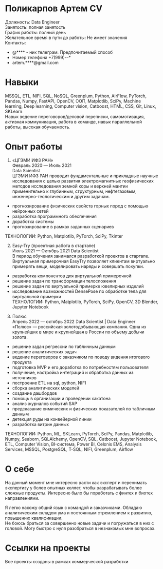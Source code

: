 # Поликарпов Артем CV

Должность: Data Engineer  
Занятость: полная занятость  
График работы: полный день  
Желательное время в пути до работы: Не имеет значения  
Контакты:  
- @**** - ник телеграм. Предпочитаемый способ  
- Номер телефона +7(999)***-**-**  
- artem.****@gmail.com   
  
# Навыки  
MSSQL, ETL, NIFI, SQL, NoSQL, Greenplum, Python, AirFlow, PyTorch, Pandas, Numpy, FastAPI, OpenCV, ООП, Matplotlib, SciPy, Machine learning, Deep learning, Computer vision, Catboost, HTML, CSS, Git, Linux, SKLearn  
Навык ведение переговоров/деловой переписки, самомотивация, активная коммуникация, работа в команде, навык параллельной работы, высокая обучаемость.  

# Опыт работы

1. «ЦГЭМИ ИФЗ РАН»  
  Февраль 2020 — Июль 2021  
  Data Scientist  
  ЦГЭМИ ИФЗ РАН проводит фундаментальные и прикладные научные исследования с целью развития электромагнитных геофизических методов исследования земной коры и верхней мантии применительно к глубинным, структурным, нефтегазовым, инженерно-геологическим и другим задачам.

- прогнозирование физических свойств горных пород с помощью нейронных сетей
- разработка программного обеспечения
- доработка системы
- прогнозирование в рамках заданных сценариев

ТЕХНОЛОГИИ: Python, Matplotlib, PyTorch, SciPy, Tkinter  

2. Easy-Try (проектная работа в стартапе)  
  Июль 2021 — Октябрь 2021
  Data Scientist  
  В период обучения занимался разработкой проектов в стартапе.  
  Виртуальная примерочная EasyTry позволяет клиентам виртуально примерять вещи, моделировать наряды и совершать покупки.

- разработка компонентов для виртуальной примерочной
- решение задач по трансформации телосложения
- решение задач по виртуальной примерке ювелирных изделий
- исследование возможностей DensePose по обработке тела для виртуальной примерки  
ТЕХНОЛОГИИ: Python, Matplotlib, PyTorch, SciPy, OpenCV, 3D Blender, Jupyter Notebook  

3. Полюс  
  Апрель 2022 — октябрь 2022
  Data Scientist | Data Engineer  
  «Полюс» — российская золотодобывающая компания. Одна из крупнейших в мире и крупнейшая в России по объему добычи золота.
- решение задач регрессии по табличным данным
- решение аналитических задач
- ведение переговоров с заказчиком по поводу видения итогового продукта
- подготовка MVP и его доработка по потребностям пользователя
- получение, настройка интеграций и обработка данных из источников
- построение ETL на sql, python, NIFI
- сборка аналитических моделей
- создание дашбордов
- помощь в организации и проведении хакатона
- анализ журналов событий SAP
- предсказание химических и физических показателей по табличным данным
- детекция руды на конвейерной линии
- разработка витрин данных  

ТЕХНОЛОГИИ: Python, ML, SKLearn, PyTorch, SciPy, Pandas, Matplotlib, Numpy, Seaborn, SQLAlchemy, OpenCV, SQL, Catboost, Jupyter Notebook, ETL, Computer Vision, BI-система, Power BI, Celonis EMS, Analysis Services, MSSQL, PostgreSQL, T-SQL, NIFI, Greenplum, Airflow  

# О себе  

На данный момент мне интересно расти как эксперт и перенимать экспертизу у более опытных коллег, чтобы разрабатывать более сложные продукты. Интересно было бы поработать с финтех и биотех направлениями.  

Я легко нахожу общий язык с командой и заказчиками. Обладаю аналитическим складом ума и постоянным стремлением к развитию, повышению квалификации.  
Не боюсь браться за совершенно новые задачи и погружаться в них с головой. Могу быстро с нуля разобраться в незнакомых мне вопросах.  

# Ссылки на проекты 
Все проекты созданы  в  рамках коммерческой разработки
